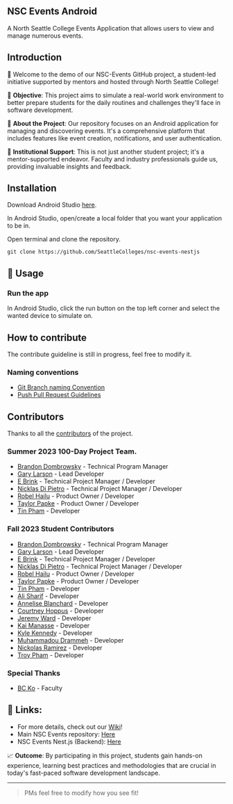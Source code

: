 ## NSC Events Android


A North Seattle College Events Application that allows users to view and manage numerous events.  

## Introduction
👋 Welcome to the demo of our NSC-Events GitHub project, a student-led initiative supported by mentors and hosted through North Seattle College!

🎯 **Objective**: This project aims to simulate a real-world work environment to better prepare students for the daily routines and challenges they'll face in software development.

📱 **About the Project**: Our repository focuses on an Android application for managing and discovering events. It's a comprehensive platform that includes features like event creation, notifications, and user authentication.

🏫 **Institutional Support**: This is not just another student project; it's a mentor-supported endeavor. Faculty and industry professionals guide us, providing invaluable insights and feedback.

## Installation

Download Android Studio [here](https://developer.android.com/studio).

In Android Studio, open/create a local folder that you want your application to be in.

Open terminal and clone the repository.

```
git clone https://github.com/SeattleColleges/nsc-events-nestjs
```


## 🤔 Usage

### Run the app

In Android Studio, click the run button on the top left corner and select the wanted device to simulate on. 


## How to contribute

The contribute guideline is still in progress, feel free to modify it.

### Naming conventions

- [Git Branch naming Convention](https://github.com/SeattleColleges/belindas-closet/wiki/Development#git-branch-naming-convention)
- [Push Pull Request Guidelines](https://github.com/SeattleColleges/belindas-closet/wiki/Push-Pull-Request-Guidelines)


## Contributors

Thanks to all the [contributors](https://github.com/orgs/SeattleColleges/people) of the project.

### Summer 2023 100-Day Project Team.
- [Brandon Dombrowsky](https://github.com/brandondombrowsky) - Technical Program Manager 
- [Gary Larson](https://github.com/theGaryLarson) - Lead Developer
- [E Brink](https://github.com/brinkbrink) - Technical Project Manager / Developer
- [Nicklas Di Pietro](https://github.com/Seiyaroo) - Technical Project Manager / Developer
- [Robel Hailu](https://github.com/Robel-003) - Product Owner / Developer
- [Taylor Papke](https://github.com/taylorpapke) - Product Owner / Developer
- [Tin Pham](https://github.com/tinpham5614) - Developer

### Fall 2023 Student Contributors

- [Brandon Dombrowsky](https://github.com/brandondombrowsky) - Technical Program Manager 
- [Gary Larson](https://github.com/theGaryLarson) - Lead Developer
- [E Brink](https://github.com/brinkbrink) - Technical Project Manager / Developer
- [Nicklas Di Pietro](https://github.com/Seiyaroo) - Technical Project Manager / Developer
- [Robel Hailu](https://github.com/Robel-003) - Product Owner / Developer
- [Taylor Papke](https://github.com/taylorpapke) - Product Owner / Developer
- [Tin Pham](https://github.com/tinpham5614) - Developer
- [Ali Sharif](https://github.com/Ali-7s) - Developer
- [Annelise Blanchard](https://github.com/Annelisebx) - Developer
- [Courtney Hoppus](https://github.com/CoutneyHoppus) - Developer
- [Jeremy Ward](https://github.com/Exochos) - Developer
- [Kai Manasse](https://github.com/kaimanasse15) - Developer
- [Kyle Kennedy](https://github.com/kkennedy-gh) - Developer
- [Muhammadou Drammeh](https://github.com/MuhammadNSC) - Developer
- [Nickolas Ramirez](https://github.com/nickolasram) - Developer
- [Troy Pham](https://github.com/TroyFPV48) - Developer


### Special Thanks

- [BC Ko](https://github.com/bcko) - Faculty



## 🔗 Links:
- For more details, check out our [Wiki](https://github.com/SeattleColleges/nsc-events-android/wiki)!
- Main NSC Events repository: [Here](https://github.com/SeattleColleges/nsc-events)
- NSC Events Nest.js (Backend): [Here](https://github.com/SeattleColleges/nsc-events-nestjs)

📈 **Outcome**: By participating in this project, students gain hands-on experience, learning best practices and methodologies that are crucial in today's fast-paced software development landscape.

---

> PMs feel free to modify how you see fit!
